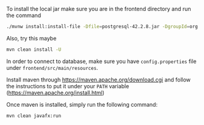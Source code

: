 To install the local jar make sure you are in the frontend directory and run the command

```bash
./mvnw install:install-file -Dfile=postgresql-42.2.8.jar -DgroupId=org.postgresql -DartifactId=postgresql -Dversion=42.2.8 -Dpackaging=jar
```

Also, try this maybe

```bash
mvn clean install -U
```

In order to connect to database, make sure you have `config.properties` file under `frontend/src/main/resources`.

Install maven through https://maven.apache.org/download.cgi and follow the instructions to put it under your `PATH` variable (https://maven.apache.org/install.html)

Once maven is installed, simply run the following command:

```bash
mvn clean javafx:run
```